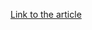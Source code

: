 [Link to the article](https://www.akamai.com/blog/security/attack-surface-workout-web-application-api-attacks)
